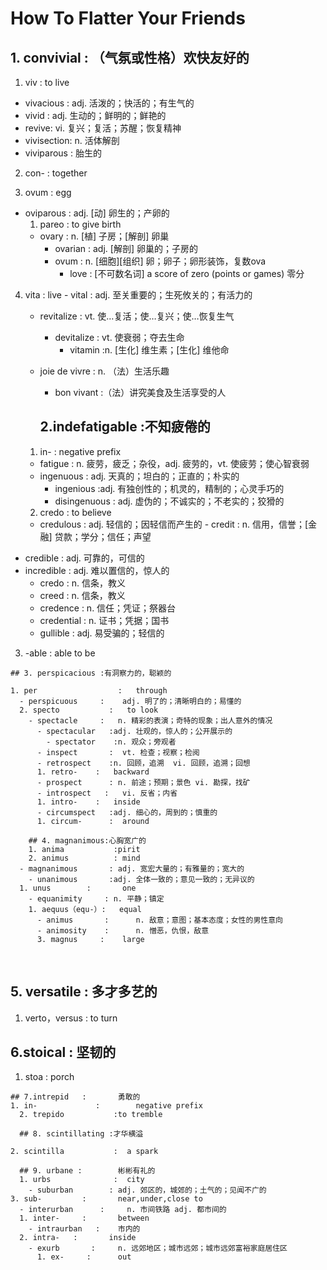 # How To Flatter Your Friends

## 1. convivial : （气氛或性格）欢快友好的
1. viv : to live 
  - vivacious : adj. 活泼的；快活的；有生气的
  - vivid :  adj. 生动的；鲜明的；鲜艳的
  - revive:               vi. 复兴；复活；苏醒；恢复精神
  - vivisection:               n. 活体解剖
  - viviparous  :               胎生的
2. con-            :               together


3. ovum            	: 		egg    
  - oviparous    	: 		adj. [动] 卵生的；产卵的
    1. pareo    :		to give birth    
      - ovary        : 	n. [植] 子房；[解剖] 卵巢
        - ovarian      : adj. [解剖] 卵巢的；子房的
        - ovum         : n. [细胞][组织] 卵；卵子；卵形装饰，复数ova
          - love :  		[不可数名词] a score of zero (points or games) 零分

  4. vita             :       live
    - vital          :  		adj. 至关重要的；生死攸关的；有活力的
      - revitalize     : 	vt. 使…复活；使…复兴；使…恢复生气
        - devitalize     : vt. 使衰弱；夺去生命
          - vitamin      :n. [生化] 维生素；[生化] 维他命
      - joie de vivre :    n. （法）生活乐趣
        - bon vivant    :（法）讲究美食及生活享受的人

        ## 2.indefatigable :不知疲倦的

      1. in-          : negative prefix
        - fatigue   :  		n. 疲劳，疲乏；杂役，adj. 疲劳的，vt. 使疲劳；使心智衰弱
        - ingenuous    :     adj. 天真的；坦白的；正直的；朴实的
          - ingenious   :adj. 有独创性的；机灵的，精制的；心灵手巧的
          - disingenuous  : adj. 虚伪的；不诚实的；不老实的；狡猾的

      2. credo       :     to believe
      - credulous   :    adj. 轻信的；因轻信而产生的
    - credit        :     n. 信用，信誉；[金融] 贷款；学分；信任；声望
  - credible      :       adj. 可靠的，可信的
  - incredible    :       adj. 难以置信的，惊人的
    - credo        :       n. 信条，教义
    - creed        :       n. 信条，教义
    - credence   :       n. 信任；凭证；祭器台
    - credential    :      n. 证书；凭据；国书
    - gullible      :     adj. 易受骗的；轻信的
  3. -able            :   able to be

    ## 3. perspicacious :有洞察力的，聪颖的

    1. per              	:   through
      - perspicuous   	:    adj. 明了的；清晰明白的；易懂的
      2. specto           :   to look
        - spectacle    	:	n. 精彩的表演；奇特的现象；出人意外的情况
          - spectacular   :adj. 壮观的，惊人的；公开展示的
            - spectator    :n. 观众；旁观者
          - inspect       :  vt. 检查；视察；检阅
          - retrospect    :n. 回顾，追溯  vi. 回顾，追溯；回想
          1. retro-    :   backward
          - prospect      : n. 前途；预期；景色 vi. 勘探，找矿
          - introspect   :   vi. 反省；内省
          1. intro-    :   inside
          - circumspect   :adj. 细心的，周到的；慎重的
          1. circum-      :  around

        ## 4. magnanimous:心胸宽广的
        1. anima           :pirit
        2. animus          : mind
      - magnanimous       : adj. 宽宏大量的；有雅量的；宽大的
        - unanimous       :adj. 全体一致的；意见一致的；无异议的
      1. unus        :       one 
        - equanimity     : n. 平静；镇定
        1. aequus（equ-）:   equal
          - animus       :      n. 敌意；意图；基本态度；女性的男性意向
          - animosity    :      n. 憎恶，仇恨，敌意
          3. magnus     :    large



​      
## 5. versatile 		:	多才多艺的

1. verto，versus    	: 		to turn

  ## 6.stoical 		:		坚韧的
  1. stoa               :	    porch

    ## 7.intrepid 	:		勇敢的
    1. in-             :		negative prefix
      2. trepido           :to tremble

      ## 8. scintillating :才华横溢

    2. scintilla           :  a spark

      ## 9. urbane :		彬彬有礼的
      1. urbs              :  city
        - suburban        : adj. 郊区的，城郊的；土气的；见闻不广的
    3. sub-         :       near,under,close to
      - interurban      :     n. 市间铁路 adj. 都市间的
      1. inter-     :       between
        - intraurban   :  	市内的
      2. intra-   :       inside
        - exurb       : 	n. 远郊地区；城市远郊；城市远郊富裕家庭居住区
          1. ex-     :      out